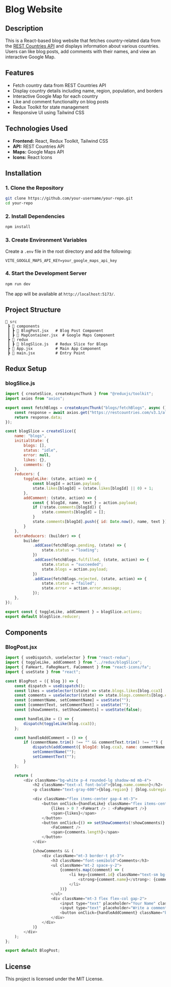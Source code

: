 # Blog Website

## Description
This is a React-based blog website that fetches country-related data from the [REST Countries API](https://restcountries.com/v3.1/all) and displays information about various countries. Users can like blog posts, add comments with their names, and view an interactive Google Map.

## Features
- Fetch country data from REST Countries API
- Display country details including name, region, population, and borders
- Interactive Google Map for each country
- Like and comment functionality on blog posts
- Redux Toolkit for state management
- Responsive UI using Tailwind CSS

## Technologies Used
- **Frontend:** React, Redux Toolkit, Tailwind CSS
- **API:** REST Countries API
- **Maps:** Google Maps API
- **Icons:** React Icons

## Installation

### 1. Clone the Repository
```bash
git clone https://github.com/your-username/your-repo.git
cd your-repo
```

### 2. Install Dependencies
```bash
npm install
```

### 3. Create Environment Variables
Create a `.env` file in the root directory and add the following:
```env
VITE_GOOGLE_MAPS_API_KEY=your_google_maps_api_key
```

### 4. Start the Development Server
```bash
npm run dev
```
The app will be available at `http://localhost:5173/`.

## Project Structure
```
📂 src
 ┣ 📂 components
 ┃ ┣ 📜 BlogPost.jsx   # Blog Post Component
 ┃ ┣ 📜 MapContainer.jsx  # Google Maps Component
 ┣ 📂 redux
 ┃ ┣ 📜 blogSlice.js   # Redux Slice for Blogs
 ┣ 📜 App.jsx          # Main App Component
 ┣ 📜 main.jsx         # Entry Point
```

## Redux Setup
### blogSlice.js
```javascript
import { createSlice, createAsyncThunk } from "@reduxjs/toolkit";
import axios from "axios";

export const fetchBlogs = createAsyncThunk("blogs/fetchBlogs", async () => {
    const response = await axios.get("https://restcountries.com/v3.1/all");
    return response.data;
});

const blogSlice = createSlice({
    name: "blogs",
    initialState: {
        blogs: [],
        status: "idle",
        error: null,
        likes: {},
        comments: {}
    },
    reducers: {
        toggleLike: (state, action) => {
            const blogId = action.payload;
            state.likes[blogId] = (state.likes[blogId] || 0) + 1;
        },
        addComment: (state, action) => {
            const { blogId, name, text } = action.payload;
            if (!state.comments[blogId]) {
                state.comments[blogId] = [];
            }
            state.comments[blogId].push({ id: Date.now(), name, text });
        }
    },
    extraReducers: (builder) => {
        builder
            .addCase(fetchBlogs.pending, (state) => {
                state.status = "loading";
            })
            .addCase(fetchBlogs.fulfilled, (state, action) => {
                state.status = "succeeded";
                state.blogs = action.payload;
            })
            .addCase(fetchBlogs.rejected, (state, action) => {
                state.status = "failed";
                state.error = action.error.message;
            });
    },
});

export const { toggleLike, addComment } = blogSlice.actions;
export default blogSlice.reducer;
```

## Components
### BlogPost.jsx
```javascript
import { useDispatch, useSelector } from "react-redux";
import { toggleLike, addComment } from "../redux/blogSlice";
import { FaHeart, FaRegHeart, FaComment } from "react-icons/fa";
import { useState } from "react";

const BlogPost = ({ blog }) => {
    const dispatch = useDispatch();
    const likes = useSelector((state) => state.blogs.likes[blog.cca3] || 0);
    const comments = useSelector((state) => state.blogs.comments[blog.cca3] || []);
    const [commentName, setCommentName] = useState("");
    const [commentText, setCommentText] = useState("");
    const [showComments, setShowComments] = useState(false);

    const handleLike = () => {
        dispatch(toggleLike(blog.cca3));
    };

    const handleAddComment = () => {
        if (commentName.trim() !== "" && commentText.trim() !== "") {
            dispatch(addComment({ blogId: blog.cca3, name: commentName, text: commentText }));
            setCommentName("");
            setCommentText("");
        }
    };

    return (
        <div className="bg-white p-4 rounded-lg shadow-md mb-4">
            <h2 className="text-xl font-bold">{blog.name.common}</h2>
            <p className="text-gray-600">{blog.region} | {blog.subregion}</p>

            <div className="flex items-center gap-4 mt-3">
                <button onClick={handleLike} className="flex items-center gap-1 text-red-500">
                    {likes > 0 ? <FaHeart /> : <FaRegHeart />}
                    <span>{likes}</span>
                </button>
                <button onClick={() => setShowComments(!showComments)} className="flex items-center gap-1 text-blue-500">
                    <FaComment />
                    <span>{comments.length}</span>
                </button>
            </div>

            {showComments && (
                <div className="mt-3 border-t pt-3">
                    <h3 className="font-semibold">Comments</h3>
                    <ul className="mt-2 space-y-2">
                        {comments.map((comment) => (
                            <li key={comment.id} className="text-sm bg-gray-100 p-2 rounded-md">
                                <strong>{comment.name}</strong>: {comment.text}
                            </li>
                        ))}
                    </ul>
                    <div className="mt-3 flex flex-col gap-2">
                        <input type="text" placeholder="Your Name" className="border p-2 rounded w-full" value={commentName} onChange={(e) => setCommentName(e.target.value)} />
                        <input type="text" placeholder="Write a comment..." className="border p-2 rounded w-full" value={commentText} onChange={(e) => setCommentText(e.target.value)} />
                        <button onClick={handleAddComment} className="bg-blue-500 text-white px-3 py-2 rounded">Post</button>
                    </div>
                </div>
            )}
        </div>
    );
};

export default BlogPost;
```

## License
This project is licensed under the MIT License.
